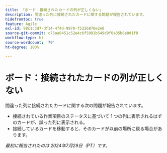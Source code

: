 ```yaml
---
title: 「ボード：接続されたカードの列が正しくない」
description: 間違った列に接続されたカードに関する問題が報告されています。
hidefromtoc: true
feature: Agile
exl-id: 98c1c3d7-df14-4f4d-9970-f5326870e2e0
source-git-commit: c73aa8451c52e4c6f5091b549d9f0a35b8e8d1f8
workflow-type: ht
source-wordcount: '79'
ht-degree: 100%

---
```


# ボード：接続されたカードの列が正しくない

<!--

>[!NOTE]
>
>This issue was fixed on August 15, 2024.

-->

間違った列に接続されたカードに関する次の問題が報告されています。

* 接続されている作業項目のステータスに基づいて 1 つの列に表示されるはずのカードが、誤った列に表示される。
* 接続しているカードを移動すると、そのカードが以前の場所に戻る場合があります。

_最初に報告されたのは 2024年7月29日（PT）です。_
